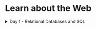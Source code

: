 # Learn about the Web

<details>
<summary>Day 1 - Relational Databases and SQL</summary>
    
1. A **database** is a collection of data. A **database system** is a system of storing collections of data in some organised way.Databases maybe *relational* or *non-relational*.

2. **Features of DB-**
   - *Persistence:* Access data later after it was created.
   - *Concurrency control:* Allow multiple users of an application to read and write data at the same time.
   - *Ability to store data efficiently:* Allow multi types of data to be stored.
   - *Shared source of truth:* All users of an application can access the same data source.

3. **Relational databases**
   - All the data is stored in form of *tables*
   - Each table is organised into rows and columns; with each column having its own *data type* and each row containing *set of data*
   - It has rules for enforcing data integrity such as *contraints and triggers*.
   eg. PostgreSQL, MySQL, SQLite, Oracle, SQL Server.

4. **Primary and Foreign Keys**
   - Primary key is the unique identifier to uniquely identify an entire row of data. 
   - There might be multiple primary keys and the set of primary keys is called *composite key*.
   - Foreign key is an primary key from another table
   - Foreign keys establish relationship between tables.

5. **SQL**
   - Query language for relational databases.
   - Every relational DB has its own flavor called *dialect*(eg. PostgreSQL, MySQL, SQLite, Oracle, SQL Server) but is based on the SQL standard.

6. **Some SQL exercises**

```
-- SQL Practice Exercises

create table drivers (
  id serial primary key,
  first_name varchar,
  last_name varchar
);

create table vehicles (
  id serial primary key,
  make varchar,
  model varchar,
  driver_id integer references drivers(id)
);

-- Manipulating & Querying Data
-- Insert a few records into both drivers and vehicles. Include 3 records of drivers who have vehicles, belonging in the vehicles table.
INSERT INTO drivers VALUES (1,'Amy','Hua');
INSERT INTO drivers VALUES (2,'Mike','Chen');
INSERT INTO drivers VALUES (3,'John','Smith');
INSERT INTO drivers VALUES (4,'Jane','Doe');
INSERT INTO drivers VALUES (5,'Vinod','Singh');

INSERT INTO vehicles VALUES (1,'Honda','City',3);
INSERT INTO vehicles VALUES (2,'Hyundai','Eon',1);
INSERT INTO vehicles VALUES (3,'Suzuki','Eritga',5);
INSERT INTO vehicles VALUES (5,'Nissan','Leaf',4);
INSERT INTO vehicles VALUES (6,'Nissan','Micra',3);
INSERT INTO vehicles VALUES (7,'Tata','Tiago',2);


-- Select all driver records; select all vehicle records; select only 3 vehicle records (using LIMIT)
-- driver records
SELECT * 
FROM drivers
-- vehicle records
SELECT *
FROM vehicles
-- limit records
SELECT * FROM vehicles LIMIT 3

-- Driver with ID 2 no longer owns any vehicles. Update the database to reflect this.
DELETE
FROM vehicles
WHERE driver_id=2

-- Driver with ID 1 now owns a new vehicle in addition to the previous one they owned. Update the database to reflect this.
INSERT INTO vehicles VALUES (4,'Renault','Triber',1) 

-- Joins & Group Bys
-- Select all vehicles owned by driver with ID 3.
SELECT * FROM vehicles
WHERE driver_id=3

-- Select all vehicles owned by driver with name 'Amy' (without knowing their ID).
SELECT vehicles.make, vehicles.model FROM drivers
INNER JOIN vehicles ON vehicles.driver_id=drivers.id AND drivers.first_name='Amy'

-- Show a table of the number of vehicles owned per driver.
SELECT vehicles.driver_id, COUNT(*) as num
FROM vehicles
group by vehicles.driver_id
order by num desc

-- Show the number of drivers that own a Nissan model.
SELECT vehicles.make,COUNT(*) as num 
FROM vehicles
INNER JOIN drivers ON vehicles.make='Nissan' AND drivers.id=vehicles.driver_id
group BY vehicles.make

-- Structuring Data
-- Add information about vehicle color.
ALTER TABLE vehicles ADD COLUMN vehicle_color varchar 
```

7. **Execution plan**
   - Whenever we use an SQL query, the DBMS takes it and generates an *exection plan* for the DB engine to follow. 
   - Execution plan gives an idea of the *performance* of an SQL query since every step in a plan has a cost attached to it - higher the cost, more the execution time. 
   - Performance of a query directly affects the efficiency of interacting with a DB and hence while writing SQL queries we need to be aware of the performance trade offs.
   - Eg. for a simple *SELECT* query , the SQL application opens the file which has the table, runs a *Sequential scan* over the rows one by one and returns to the client.
   - Eg. for a *JOIN* query, the process is more complicated than a simple sequential scan. A statement like 
   ```
    SELECT make, model from vehicles
    JOIN drivers on vehicles.driver_id = drivers.id;  
   ```
    has the following three step execution plan
    - Step 1: *Hash Join* - Most expensive step with highest cost. It is run to create a hash in memory and joins the two record sets going over every row.
    [Refer here](https://www.depesz.com/2013/05/09/explaining-the-unexplainable-part-3/#hash-join)
    - Step 2: *Sequential Scan or Seq Scan* - A sequential scan is run over the 'vehicles' table in the eg. since we need the model and make of the vehicles.
    - Step 3: *Hash with seq scan on 'drivers' record* - With the seq scan , the join key is checked in the Hash returned from Step 1 to verify if it exists. If it does not , the row is dropped and the next row is scanned. At the end , we are left with the rows which are found in the Hash generated in step 1. 
</details>
